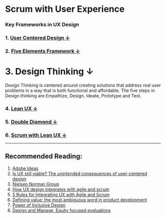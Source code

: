 # Scrum with User Experience 

### Key Frameworks in UX Design

### 1. [User Centered Design  ↓](https://github.com/blessinvarkey/musings/blob/main/posts/design/user-centered-design.md#1-user-centered-design-)  
### 2. [Five Elements Framework ↓](https://github.com/blessinvarkey/musings/blob/main/posts/design/five-elements-framework.md#2-five-elements-framework-)

# 3. Design Thinking ↓
Design Thinking is centered around creating solutions that address real user problems in a way that is both functional and affordable. 
The five steps in Design thinking are Empathize, Design, Ideate, Prototype and Test.

### 4. [Lean UX ↓](https://github.com/blessinvarkey/musings/blob/main/posts/design/lean-ux.md#4-lean-ux-)
### 5. [Double Diamond ↓](https://github.com/blessinvarkey/musings/blob/main/posts/design/double-diamond.md#5-double-diamond-)
### 6. [Scrum with Lean UX ↓](https://github.com/blessinvarkey/musings/blob/main/posts/Scrum/12-04-2021-user-experience-scrum.md#6-scrum-with-lean-ux-)
---
## Recommended Reading:
1. [Adobe Ideas](https://xd.adobe.com/ideas/)
2. [Is UX still viable? The unintended consequences of user-centered design](https://uxdesign.cc)
3. [Nielsen Norman Group](https://www.nngroup.com/articles/)
4. [How UX design integrates with agile and scrum](https://medium.com/swlh/here-is-how-ux-design-integrates-with-agile-and-scrum-4f3cf8c10e24)
5. [5 Rules for Integrating UX with Agile and Scrum](https://medium.com/swlh/5-rules-for-integrating-ux-with-agile-scrum-b048babb9a89)
6. [Defining value: the most ambiguous word in product development](https://medium.com/swlh/defining-value-the-most-ambiguous-word-in-product-development-3c36af377ecd)
7. [Power of Inclusive Design](https://www.designbetter.co/podcast/benjamin-evans)
8. [Design and Manage, Equity focused evaluations](https://evalpartners.org/sites/default/files/EWP5_Equity_focused_evaluations.pdf)
